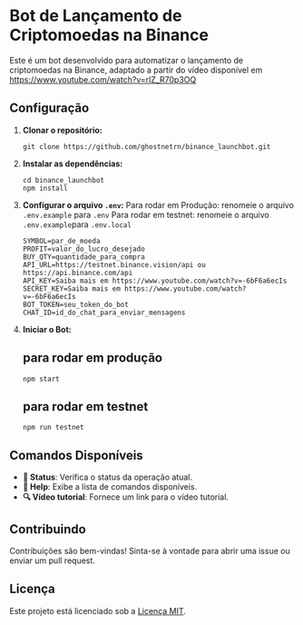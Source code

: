 # Bot de Lançamento de Criptomoedas na Binance

Este é um bot desenvolvido para automatizar o lançamento de criptomoedas na Binance, adaptado a partir do vídeo disponível em https://www.youtube.com/watch?v=rlZ_R70p3OQ

## Configuração

1. **Clonar o repositório:**

   ```
   git clone https://github.com/ghostnetrn/binance_launchbot.git
   ```

2. **Instalar as dependências:**

   ```
   cd binance_launchbot
   npm install
   ```

3. **Configurar o arquivo `.env`:**
   Para rodar em Produção: renomeie o arquivo `.env.example` para `.env`
   Para rodar em testnet: renomeie o arquivo `.env.example`para `.env.local`

   ```
   SYMBOL=par_de_moeda
   PROFIT=valor_do_lucro_desejado
   BUY_QTY=quantidade_para_compra
   API_URL=https://testnet.binance.vision/api ou https://api.binance.com/api
   API_KEY=Saiba mais em https://www.youtube.com/watch?v=-6bF6a6ecIs
   SECRET_KEY=Saiba mais em https://www.youtube.com/watch?v=-6bF6a6ecIs
   BOT_TOKEN=seu_token_do_bot
   CHAT_ID=id_do_chat_para_enviar_mensagens
   ```

4. **Iniciar o Bot:**
   ## para rodar em produção
   ```
   npm start
   ```
   
   ## para rodar em testnet
   ```
   npm run testnet
   ```

## Comandos Disponíveis

- **🧾 Status**: Verifica o status da operação atual.
- **📖 Help**: Exibe a lista de comandos disponíveis.
- **🔍 Vídeo tutorial**: Fornece um link para o vídeo tutorial.

## Contribuindo

Contribuições são bem-vindas! Sinta-se à vontade para abrir uma issue ou enviar um pull request.

## Licença

Este projeto está licenciado sob a [Licença MIT](LICENSE).
